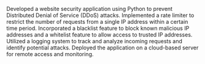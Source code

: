 Developed a website security application using Python to prevent Distributed Denial of Service (DDoS) attacks.
Implemented a rate limiter to restrict the number of requests from a single IP address within a certain time period.
Incorporated a blacklist feature to block known malicious IP addresses and a whitelist feature to allow access to trusted IP addresses.
Utilized a logging system to track and analyze incoming requests and identify potential attacks.
Deployed the application on a cloud-based server for remote access and monitoring.
